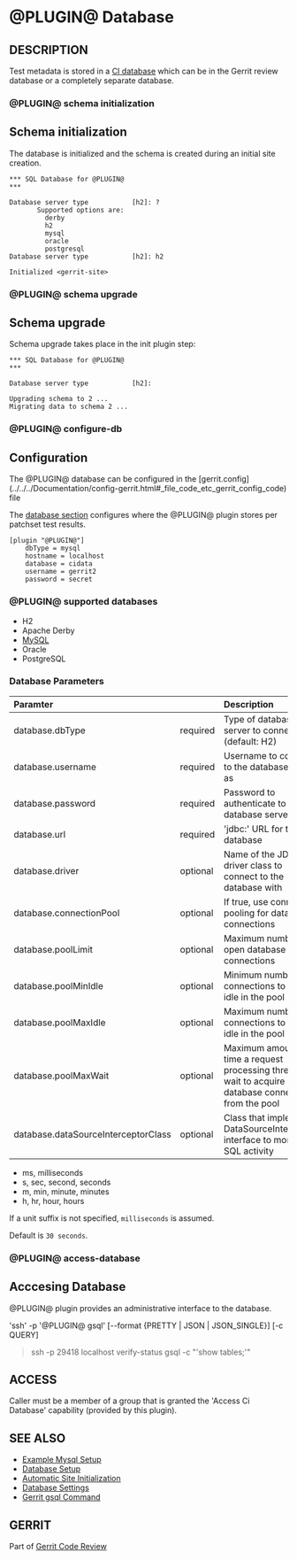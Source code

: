 @PLUGIN@ Database
=================

DESCRIPTION
-----------
Test metadata is stored in a [CI database](#supported-dbs) which can be in the
Gerrit review database or a completely separate database.

### <a id="schema-initialization"> @PLUGIN@ schema initialization

Schema initialization
---------------------

The database is initialized and the schema is created during an initial
site creation.

```
*** SQL Database for @PLUGIN@
***

Database server type           [h2]: ?
       Supported options are:
         derby
         h2
         mysql
         oracle
         postgresql
Database server type           [h2]: h2

Initialized <gerrit-site>
```

### <a id="schema-upgrade"> @PLUGIN@ schema upgrade

Schema upgrade
--------------

Schema upgrade takes place in the init plugin step:

```
*** SQL Database for @PLUGIN@
***

Database server type           [h2]:

Upgrading schema to 2 ...
Migrating data to schema 2 ...
```

### <a id="configure-db"> @PLUGIN@ configure-db

Configuration
-------------

The @PLUGIN@ database can be configured in the [gerrit.config]
(../../../Documentation/config-gerrit.html#_file_code_etc_gerrit_config_code)
file

The [database section](#database-params) configures where the @PLUGIN@ plugin
stores per patchset test results.

```
[plugin "@PLUGIN@"]
    dbType = mysql
    hostname = localhost
    database = cidata
    username = gerrit2
    password = secret
```

### <a id="supported-dbs"> @PLUGIN@ supported databases
 * H2
 * Apache Derby
 * [MySQL](mysql-setup-example.md)
 * Oracle
 * PostgreSQL

### <a id="database-params"> Database Parameters

|Paramter|    |Description|
|:-------|:---|:----------|
|database.dbType|required|Type of database server to connect to (default: H2)|
|database.username|required|Username to connect to the database server as|
|database.password|required|Password to authenticate to the database server with|
|database.url|required|'jdbc:' URL for the database|
|database.driver|optional|Name of the JDBC driver class to connect to the database with|
|database.connectionPool|optional|If true, use connection pooling for database connections|
|database.poolLimit|optional|Maximum number of open database connections|
|database.poolMinIdle|optional|Minimum number of connections to keep idle in the pool|
|database.poolMaxIdle|optional|Maximum number of connections to keep idle in the pool|
|database.poolMaxWait|optional|Maximum amount of time a request processing thread will wait to acquire a database connection from the pool|
|database.dataSourceInterceptorClass|optional|Class that implements DataSourceInterceptor interface to monitor SQL activity|

* ms, milliseconds
* s, sec, second, seconds
* m, min, minute, minutes
* h, hr, hour, hours

If a unit suffix is not specified, `milliseconds` is assumed.

Default is `30 seconds`.


### <a id="access-database"> @PLUGIN@ access-database

Acccesing Database
------------------

@PLUGIN@ plugin provides an administrative interface to the database.

'ssh' -p <port> <host> '@PLUGIN@ gsql' [--format {PRETTY | JSON | JSON_SINGLE}] [-c QUERY]


> ssh -p 29418 localhost verify-status gsql -c "'show tables;'"


ACCESS
------
Caller must be a member of a group that is granted the
'Access Ci Database' capability (provided by this plugin).

SEE ALSO
--------

* [Example Mysql Setup](mysql-setup-example.md)
* [Database Setup](../../../Documentation/database-setup.html)
* [Automatic Site Initialization](../../../Documentation/config-auto-site-initialization.html)
* [Database Settings](../../../Documentation/config-gerrit.html#database)
* [Gerrit gsql Command](../../../Documentation/cmd-gsql.html)


GERRIT
------
Part of [Gerrit Code Review](../../../Documentation/index.html)
